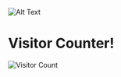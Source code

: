 ![Alt Text](https://media.giphy.com/media/l0HlTy9x8FZo0XO1i/giphy.gif)




# Visitor Counter!
![Visitor Count](https://profile-counter.glitch.me/{Domsal2002}/count.svg)

<!--
**Domsal2002/Domsal2002** is a ✨ _special_ ✨ repository because its `README.md` (this file) appears on your GitHub profile.

Here are some ideas to get you started:

- 🔭 I’m currently working on ...
- 🌱 I’m currently learning ...
- 👯 I’m looking to collaborate on ...
- 🤔 I’m looking for help with ...
- 💬 Ask me about ...
- 📫 How to reach me: ...
- 😄 Pronouns: ...
- ⚡ Fun fact: ...
-->
